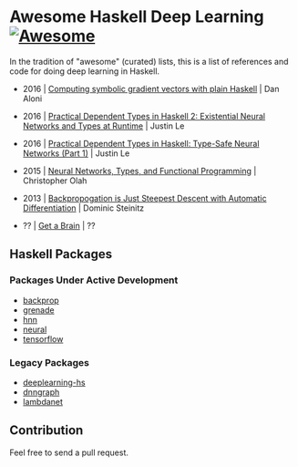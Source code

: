# Awesome Haskell Deep Learning [![Awesome](https://cdn.rawgit.com/sindresorhus/awesome/d7305f38d29fed78fa85652e3a63e154dd8e8829/media/badge.svg)](https://github.com/avctrh/awesome-haskell-deep-learning)

In the tradition of "awesome" (curated) lists, this is a list of references and
code for doing deep learning in Haskell.

- 2016 | [Computing symbolic gradient vectors with plain Haskell](http://blog.aloni.org/posts/symbolic-gradients-with-plain-haskell/) | Dan Aloni

- 2016 | [Practical Dependent Types in Haskell 2: Existential Neural Networks and Types at Runtime](https://blog.jle.im/) | Justin Le

- 2016 | [Practical Dependent Types in Haskell: Type-Safe Neural Networks (Part 1)](https://blog.jle.im/entry/practical-dependent-types-in-haskell-1.html) | Justin Le

- 2015 | [Neural Networks, Types, and Functional Programming](http://colah.github.io/posts/2015-09-NN-Types-FP/) | Christopher Olah

- 2013 | [Backpropogation is Just Steepest Descent with Automatic Differentiation](https://idontgetoutmuch.wordpress.com/2013/10/13/backpropogation-is-just-steepest-descent-with-automatic-differentiation-2/) | Dominic Steinitz

- ?? | [Get a Brain](https://crypto.stanford.edu/~blynn/haskell/brain.html) | ??

## Haskell Packages

### Packages Under Active Development

- [backprop](http://hackage.haskell.org/package/backprop)
- [grenade](https://github.com/HuwCampbell/grenade)
- [hnn](http://hackage.haskell.org/package/hnn)
- [neural](http://hackage.haskell.org/package/neural)
- [tensorflow](https://github.com/tensorflow/haskell)

### Legacy Packages

- [deeplearning-hs](https://hackage.haskell.org/package/deeplearning-hs)
- [dnngraph](https://github.com/ajtulloch/dnngraph)
- [lambdanet](https://hackage.haskell.org/package/LambdaNet)

## Contribution

Feel free to send a pull request.

